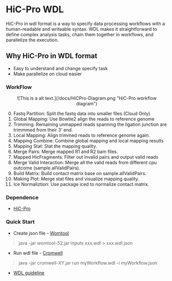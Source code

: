# HiC-Pro WDL
HiC-Pro in wdl format is a way to specify data processing workflows with a human-readable and writeable syntax. WDL makes it straightforward to define complex analysis tasks, chain them together in workflows, and parallelize the execution.

## Why HiC-Pro in WDL format
* Easy to understand and change specify task
* Make parallelize on cloud easier

### WorkFlow
<div align = center>![This is a alt text.](/docs/HiCPro-Diagram.png "HiC-Pro workflow diagram")</div>

0. Fastq Partition: Split the fastq data into smaller files (Cloud Only)
1. Global Mapping: Use Bowtie2 align the reads to reference genome 
2. Trimming: Remaining unmapped reads spanning the ligation junction are trimmmed from their 3’ end.
3. Local Mapping: Align trimmed reads to reference genome again.
4. Mapping Combine: Combine global mapping and local mapping results
5. Mapping Stat: Stat the mapping quality.
6. Merge Pairs: Merge mapped R1 and R2 bam files.
7. Mapped HicFragments: Filter out invalid pairs and output valid reads
8. Merge Valid Interaction: Merge all the valid reads from different cpu outcome (sample.allValidPairs).
9. Build Matrix: Build contact matrix base on sample.allValidPairs.
10. Making Plot: Merge stat files and visualize mapping quality.
11. Ice Normaliztion: Use package iced to normalize contact matrix.

### Dependence
* [HiC-Pro](https://github.com/nservant/HiC-Pro)

### Quick Start
* Create json file - [Womtool](https://github.com/broadinstitute/cromwell/releases)
> java -jar womtool-52.jar inputs xxx.wdl > xxx.wdl.json
* Run wdl file - [Cromwell](https://github.com/broadinstitute/cromwell)
> java -jar cromwell-XY.jar run myWorkflow.wdl -i myWorkflow.json
* [WDL guideline](https://github.com/openwdl/wdl)

